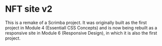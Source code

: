 # NFT site v2

This is a remake of a Scrimba project. It was originally built as the first project in Module 4 (Essentiall CSS Concepts) and is now being rebuilt as a responsive site in Module 6 (Responsive Design), in which it is also the first project.